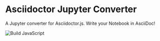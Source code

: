 # Asciidoctor Jupyter Converter

A Jupyter converter for Asciidoctor.js. Write your Notebook in AsciiDoc!

![Build JavaScript](https://github.com/neo4j-documentation/asciidoctor-jupyter/workflows/Build%20JavaScript/badge.svg)
